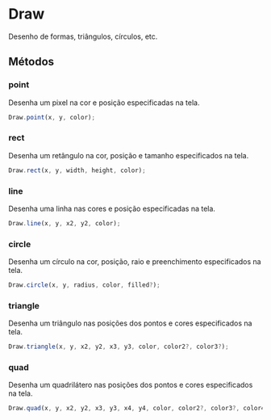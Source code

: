 # Draw

Desenho de formas, triângulos, círculos, etc.

## Métodos

### point 

Desenha um pixel na cor e posição especificadas na tela.

```js
Draw.point(x, y, color);
```

### rect 

Desenha um retângulo na cor, posição e tamanho especificados na tela.

```js
Draw.rect(x, y, width, height, color);
```

### line 

Desenha uma linha nas cores e posição especificadas na tela.

```js
Draw.line(x, y, x2, y2, color);
```

### circle 

Desenha um círculo na cor, posição, raio e preenchimento especificados na tela.

```js
Draw.circle(x, y, radius, color, filled?);
```

### triangle 

Desenha um triângulo nas posições dos pontos e cores especificados na tela.

```js
Draw.triangle(x, y, x2, y2, x3, y3, color, color2?, color3?);
```

### quad

Desenha um quadrilátero nas posições dos pontos e cores especificados na tela.

```js
Draw.quad(x, y, x2, y2, x3, y3, x4, y4, color, color2?, color3?, color4?);
```